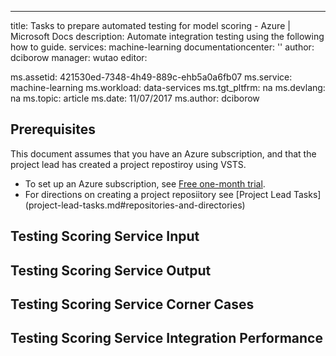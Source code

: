 ---
title: Tasks to prepare automated testing for model scoring - Azure | Microsoft Docs
description: Automate integration testing using the following how to guide. 
services: machine-learning
documentationcenter: ''
author: dciborow
manager: wutao
editor: 

ms.assetid: 421530ed-7348-4h49-889c-ehb5a0a6fb07
ms.service: machine-learning
ms.workload: data-services
ms.tgt_pltfrm: na
ms.devlang: na
ms.topic: article
ms.date: 11/07/2017
ms.author: dciborow

## Prerequisites
This document assumes that you have an Azure subscription, and that the project lead has created a project repostiroy using VSTS.

* To set up an Azure subscription, see [Free one-month trial](https://azure.microsoft.com/pricing/free-trial/).
* For directions on creating a project reposiitory see [Project Lead Tasks] (project-lead-tasks.md#repositories-and-directories)


## Testing Scoring Service Input

## Testing Scoring Service Output

## Testing Scoring Service Corner Cases

## Testing Scoring Service Integration Performance
